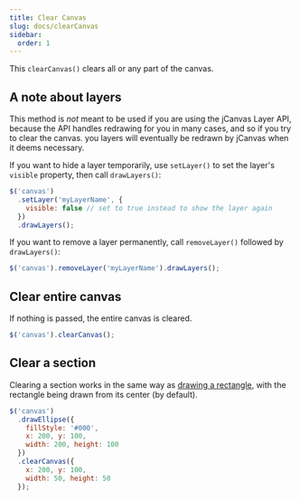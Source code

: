```yaml
---
title: Clear Canvas
slug: docs/clearCanvas
sidebar:
  order: 1
---
```


This `clearCanvas()` clears all or any part of the canvas.

## A note about layers

This method is _not_ meant to be used if you are using the jCanvas Layer API, because the API handles redrawing for you in many cases, and so if you try to clear the canvas. you layers will eventually be redrawn by jCanvas when it deems necessary.

If you want to hide a layer temporarily, use `setLayer()` to set the layer's `visible` property, then call `drawLayers()`:

```js
$('canvas')
  .setLayer('myLayerName', {
    visible: false // set to true instead to show the layer again
  })
  .drawLayers();
```

If you want to remove a layer permanently, call `removeLayer()` followed by `drawLayers()`:

```js
$('canvas').removeLayer('myLayerName').drawLayers();
```

## Clear entire canvas

If nothing is passed, the entire canvas is cleared.

```js
$('canvas').clearCanvas();
```

## Clear a section

Clearing a section works in the same way as [drawing a rectangle](/jcanvas/docs/rectangles/), with the rectangle being drawn from its center (by default).

```js
$('canvas')
  .drawEllipse({
    fillStyle: '#000',
    x: 200, y: 100,
    width: 200, height: 100
  })
  .clearCanvas({
    x: 200, y: 100,
    width: 50, height: 50
  });
```
